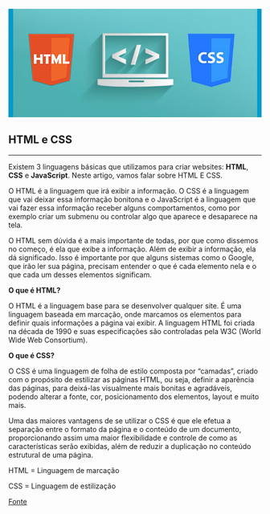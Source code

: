 
![Html_CSS](https://github.com/AndrezaMaia/desafioaula1/blob/master/Html%20e%20CSS.jpg)


## HTML e CSS 
---


Existem 3 linguagens básicas que utilizamos para criar websites: **HTML**, **CSS** e **JavaScript**. 
Neste artigo, vamos falar sobre HTML E CSS.

O HTML é a linguagem que irá exibir a informação. O CSS é a linguagem que vai deixar essa informação bonitona e o JavaScript é a linguagem que vai fazer essa informação receber alguns comportamentos, como por exemplo criar um submenu ou controlar algo que aparece e desaparece na tela.

 O HTML sem dúvida é a mais importante de todas, por que como dissemos no começo, é ela que exibe a informação. Além de exibir a informação, ela dá significado. Isso é importante por que alguns sistemas como o Google, que irão ler sua página, precisam entender o que é cada elemento nela e o que cada um desses elementos significam.

**O que é HTML?**


 O HTML é a linguagem base para se desenvolver qualquer site. É uma linguagem baseada em marcação, onde marcamos os elementos para definir quais informações a página vai exibir. A linguagem HTML foi criada na década de 1990 e suas especificações são controladas pela W3C (World Wide Web Consortium).



**O que é CSS?**


O CSS é uma linguagem de folha de estilo composta por “camadas”, criado com o propósito de estilizar as páginas HTML, ou seja, definir a aparência das páginas, para deixá-las visualmente mais bonitas e agradáveis, podendo alterar a fonte, cor, posicionamento dos elementos, layout e muito mais.

Uma das maiores vantagens de se utilizar o CSS é que ele efetua a separação entre o formato da página e o conteúdo de um documento, proporcionando assim uma maior flexibilidade e controle de como as características serão exibidas, além de reduzir a duplicação no conteúdo estrutural de uma página.


HTML = Linguagem de marcação


CSS = Linguagem de estilização


[Fonte](https://www.hostinger.com.br/tutoriais/o-que-e-html-conceitos-basicos/)